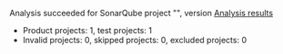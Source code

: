 Analysis succeeded for SonarQube project "", version  [Analysis results](https://sonarcloud.io/dashboard/index/Rassol_Parser)
- Product projects: 1, test projects: 1
- Invalid projects: 0, skipped projects: 0, excluded projects: 0
